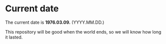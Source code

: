 # Current date

The current date is **1976.03.09.** (YYYY.MM.DD.)

This repository will be good when the world ends, so we will know how long it lasted.